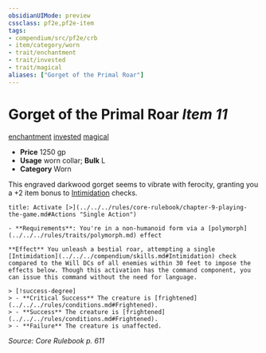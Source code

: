 ```yaml
---
obsidianUIMode: preview
cssclass: pf2e,pf2e-item
tags:
- compendium/src/pf2e/crb
- item/category/worn
- trait/enchantment
- trait/invested
- trait/magical
aliases: ["Gorget of the Primal Roar"]
---
```

# Gorget of the Primal Roar *Item 11*  
[enchantment](../../../Rules/traits/enchantment.md)  [invested](../../../Rules/traits/invested.md)  [magical](../../../Rules/traits/magical.md)  

- **Price** 1250 gp
- **Usage** worn collar; **Bulk** L
- **Category** Worn

This engraved darkwood gorget seems to vibrate with ferocity, granting you a +2 item bonus to [Intimidation](../../skills.md#Intimidation) checks.

```ad-embed-ability
title: Activate [>](../../../rules/core-rulebook/chapter-9-playing-the-game.md#Actions "Single Action")

- **Requirements**: You're in a non-humanoid form via a [polymorph](../../../rules/traits/polymorph.md) effect

**Effect** You unleash a bestial roar, attempting a single [Intimidation](../../../compendium/skills.md#Intimidation) check compared to the Will DCs of all enemies within 30 feet to impose the effects below. Though this activation has the command component, you can issue this command without the need for language.

> [!success-degree] 
> - **Critical Success** The creature is [frightened](../../../rules/conditions.md#Frightened).
> - **Success** The creature is [frightened](../../../rules/conditions.md#Frightened).
> - **Failure** The creature is unaffected.
```

*Source: Core Rulebook p. 611*
